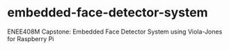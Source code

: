 # embedded-face-detector-system
ENEE408M Capstone: Embedded Face Detector System using Viola-Jones for Raspberry Pi
